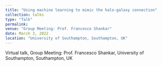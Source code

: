 ```yaml
---
title: "Using machine learning to mimic the halo-galaxy connection"
collection: talks
type: "Talk"
permalink: 
venue: "Group Meeting: Prof. Francesco Shankar"
date: March 3, 2022
location: "University of Southampton, Southampton, UK"
---
```


Virtual talk, Group Meeting: Prof. Francesco Shankar, University of Southampton, Southampton, UK
